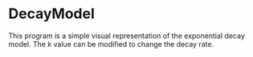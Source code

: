 # DecayModel
This program is a simple visual representation of the exponential decay model. The k value can be modified to change the decay rate.

